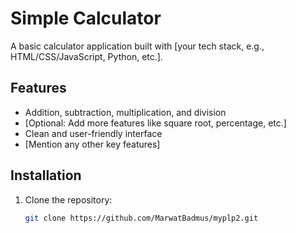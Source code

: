 # Simple Calculator

A basic calculator application built with [your tech stack, e.g., HTML/CSS/JavaScript, Python, etc.].

## Features
- Addition, subtraction, multiplication, and division
- [Optional: Add more features like square root, percentage, etc.]
- Clean and user-friendly interface
- [Mention any other key features]

## Installation
1. Clone the repository:
   ```bash
   git clone https://github.com/MarwatBadmus/myplp2.git

